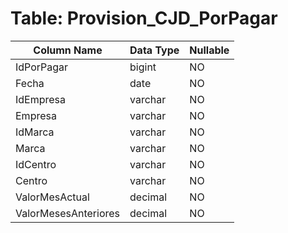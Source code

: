 # Table: Provision_CJD_PorPagar

| Column Name | Data Type | Nullable |
|-------------|-----------|----------|
| IdPorPagar | bigint | NO |
| Fecha | date | NO |
| IdEmpresa | varchar | NO |
| Empresa | varchar | NO |
| IdMarca | varchar | NO |
| Marca | varchar | NO |
| IdCentro | varchar | NO |
| Centro | varchar | NO |
| ValorMesActual | decimal | NO |
| ValorMesesAnteriores | decimal | NO |
